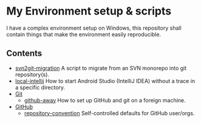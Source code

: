 # My Environment setup & scripts
I have a complex environment setup on Windows, this repository shall contain things that make the environment easily reproducible.

## Contents
 * [svn2git-migration](svn2git-migration) A script to migrate from an SVN monorepo into git repository(s).
 * [local-intellij](local-intellij) How to start Android Studio (IntelliJ IDEA) without a trace in a specific directory.
 * [Git](git)
   * [github-away](git/github-away) How to set up GitHub and git on a foreign machine.
 * [GitHub](github)
   * [repository-convention](github/repository-convention) Self-controlled defaults for GitHub user/orgs.
